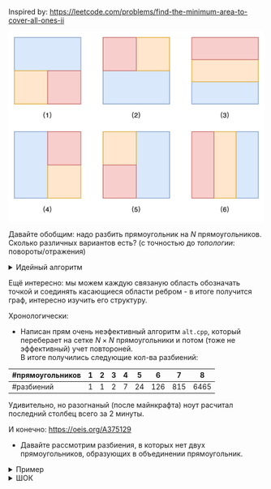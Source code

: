 Inspired by: https://leetcode.com/problems/find-the-minimum-area-to-cover-all-ones-ii

![alt text](image1.png)

Давайте обобщим: надо разбить прямоугольник на $N$ прямоугольников. Сколько различных вариантов есть? (с точностью до *топологии*: повороты/отражения)

<details>
	
<summary> Идейный алгоритм </summary>

По грубым оценкам реализуемый сейчас алгоритм будет работать $O(N^3)$ (- лол, чет оценка вообще бредовая, у нас выстоты для каждого прямоугольника *независимы*, *такчто будет что-то* $O(??^N)$ ).
![alt text](image2.png)
</details>

Ещё интересно: мы можем каждую связаную область обозначать точкой и cоединять касающиеся области ребром - в итоге получится граф, интересно изучить его структуру. 


Хронологически:
* Написан прям очень неэфективный алгоритм `alt.cpp`, который переберает на сетке $N \times N$ прямоугольники и потом (тоже не эффективный) учет повтороней. \
В итоге получились следующие кол-ва разбиений: 

| #прямоугольников | 1 | 2 | 3 | 4 |  5 |   6 |   7 |    8 |
| ---------------- | - | - | - | - | -- | --- | --- | ---- |
| #разбиений       | 1 | 1 | 2 | 7 | 24 | 126 | 815 | 6465 |

Удивительно, но разогнаный (после майнкрафта) ноут расчитал последний столбец всего за $2$ минуты.

И конечно: https://oeis.org/A375129




* Давайте рассмотрим разбиения, в которых нет двух прямоугольников, образующих в объединении прямоугольник.

<details>
	
<summary> Пример </summary>

```
Нас интересует такое (появляется начиная с 5 прямоугольников):
    EDD
    ECB
    AAB

Такое не подходит, так как 'B' и 'D' в объединении дают прямоугольник
    EDC
    EBC
    AAC
```

</details>


<details>

<summary> ШОК </summary>

Обновили на днях: https://oeis.org/A340984
https://math.stackexchange.com/questions/4008337/how-many-prime-rectangle-tilings-are-there

![alt text](image.png)

</details>